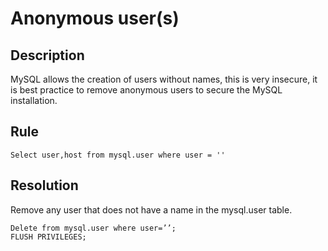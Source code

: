 # Anonymous user(s)

## Description
MySQL allows the creation of users without names, this is very insecure, it is best practice to remove anonymous users to secure the MySQL installation. 

## Rule
`Select user,host from mysql.user where user = ''`


## Resolution
Remove any user that does not have a name in the mysql.user table. 
```
Delete from mysql.user where user=’’;
FLUSH PRIVILEGES;
```
